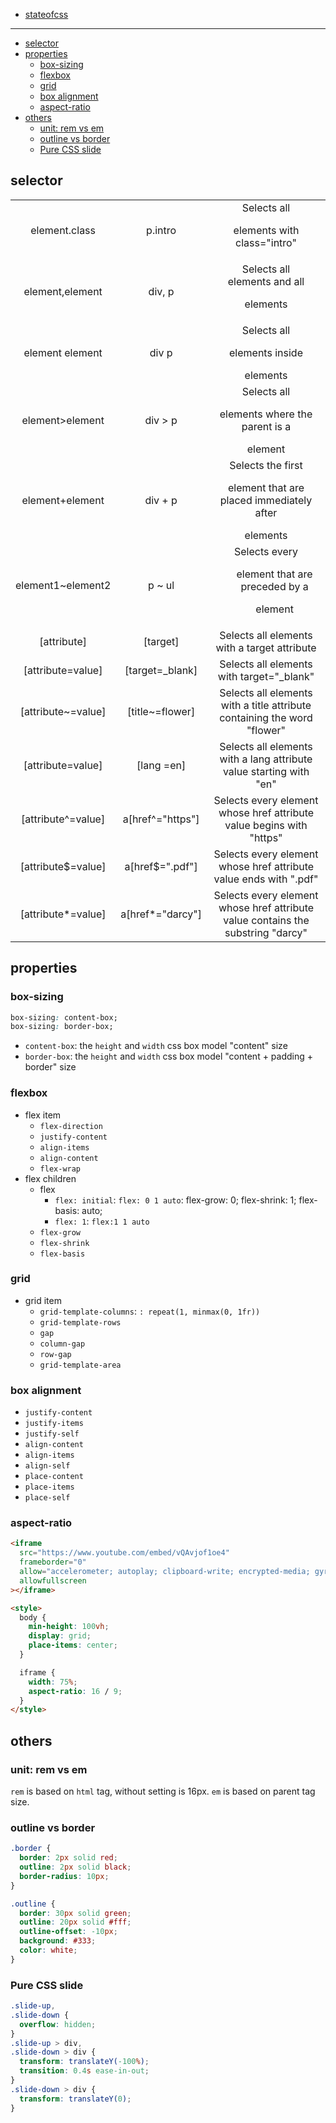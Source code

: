 - [stateofcss](https://2020.stateofcss.com/en-US/)

----
- [selector](#selector)
- [properties](#properties)
  - [box-sizing](#box-sizing)
  - [flexbox](#flexbox)
  - [grid](#grid)
  - [box alignment](#box-alignment)
  - [aspect-ratio](#aspect-ratio)
- [others](#others)
  - [unit: rem vs em](#unit-rem-vs-em)
  - [outline vs border](#outline-vs-border)
  - [Pure CSS slide](#pure-css-slide)


## selector

|                    |                  |                                                                                     |
| :----------------: | :--------------: | :---------------------------------------------------------------------------------: |
|   element.class    |     p.intro      |                     Selects all <p> elements with class="intro"                     |
|  element,element   |      div, p      |                   Selects all <div> elements and all <p> elements                   |
|  element element   |      div p       |                   Selects all <p> elements inside <div> elements                    |
|  element>element   |     div > p      |            Selects all <p> elements where the parent is a <div> element             |
|  element+element   |     div + p      |   Selects the first <p> element that are placed immediately after <div> elements    |
| element1~element2  |      p ~ ul      |            Selects every <ul> element that are preceded by a <p> element            |
|    [attribute]     |     [target]     |                    Selects all elements with a target attribute                     |
| [attribute=value]  | [target=_blank]  |                     Selects all elements with target="\_blank"                      |
| [attribute~=value] | [title~=flower]  |      Selects all elements with a title attribute containing the word "flower"       |
| [attribute=value]  |    [lang =en]    |         Selects all elements with a lang attribute value starting with "en"         |
| [attribute^=value] | a[href^="https"] |      Selects every <a> element whose href attribute value begins with "https"       |
| [attribute$=value] | a[href$=".pdf"]  |        Selects every <a> element whose href attribute value ends with ".pdf"        |
| [attribute*=value] | a[href*="darcy"] | Selects every <a> element whose href attribute value contains the substring "darcy" |


## properties

### box-sizing

```css
box-sizing: content-box;
box-sizing: border-box;
```

- `content-box`: the `height` and `width` css box model "content" size
- `border-box`: the `height` and `width` css box model "content + padding + border" size

### flexbox

- flex item
  - `flex-direction`
  - `justify-content`
  - `align-items`
  - `align-content`
  - `flex-wrap`
- flex children
  - flex
    - `flex: initial`: `flex: 0 1 auto`: flex-grow: 0; flex-shrink: 1; flex-basis: auto;
    - `flex: 1`: `flex:1 1 auto`
  - `flex-grow`
  - `flex-shrink`
  - `flex-basis`

### grid

- grid item
  - `grid-template-columns`: `: repeat(1, minmax(0, 1fr))`
  - `grid-template-rows`
  - `gap`
  - `column-gap`
  - `row-gap`
  - `grid-template-area`

### box alignment
  - `justify-content`
  - `justify-items`
  - `justify-self`
  - `align-content`
  - `align-items`
  - `align-self`
  - `place-content`
  - `place-items`
  - `place-self`



### aspect-ratio

```html
<iframe
  src="https://www.youtube.com/embed/vQAvjof1oe4"
  frameborder="0"
  allow="accelerometer; autoplay; clipboard-write; encrypted-media; gyroscope; picture-in-picture"
  allowfullscreen
></iframe>

<style>
  body {
    min-height: 100vh;
    display: grid;
    place-items: center;
  }

  iframe {
    width: 75%;
    aspect-ratio: 16 / 9;
  }
</style>
```

## others

### unit: rem vs em

`rem` is based on `html` tag, without setting is 16px.
`em` is based on parent tag size.


### outline vs border

```css
.border {
  border: 2px solid red;
  outline: 2px solid black;
  border-radius: 10px;
}

.outline {
  border: 30px solid green;
  outline: 20px solid #fff;
  outline-offset: -10px;
  background: #333;
  color: white;
}
```

### Pure CSS slide

```css
.slide-up,
.slide-down {
  overflow: hidden;
}
.slide-up > div,
.slide-down > div {
  transform: translateY(-100%);
  transition: 0.4s ease-in-out;
}
.slide-down > div {
  transform: translateY(0);
}
```